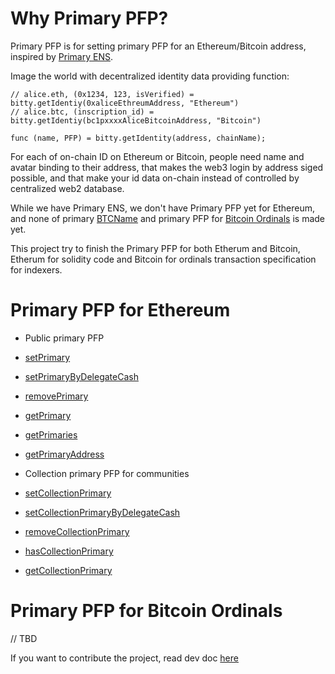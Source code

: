 # Why Primary PFP?

Primary PFP is for setting primary PFP for an Ethereum/Bitcoin address, inspired by [Primary ENS](https://support.ens.domains/en/articles/7890756-the-primary-name).


Image the world with decentralized identity data providing function:

```
// alice.eth, (0x1234, 123, isVerified) = bitty.getIdentiy(0xaliceEthreumAddress, "Ethereum")
// alice.btc, (inscription_id) = bitty.getIdentiy(bc1pxxxxAliceBitcoinAddress, "Bitcoin")

func (name, PFP) = bitty.getIdentity(address, chainName);
```

For each of on-chain ID on Ethereum or Bitcoin, people need name and avatar binding to their
address, that makes the web3 login by address siged possible, and that make your id data on-chain instead of controlled by centralized web2 database.

While we have Primary ENS, we don't have Primary PFP yet for Ethereum, and none of primary [BTCName](https://github.com/BtcName) and
primary PFP for [Bitcoin Ordinals](https://github.com/ordinals/ord) is made yet.

This project try to finish the Primary PFP for both Etherum and Bitcoin, Etherum for solidity code and Bitcoin for ordinals transaction specification for indexers.

# Primary PFP for Ethereum

- Public primary PFP


 - [setPrimary](https://github.com/BittyIO/Primary-PFP/blob/main/src/IPrimaryPFP.sol#L31)

 - [setPrimaryByDelegateCash](https://github.com/BittyIO/Primary-PFP/blob/main/src/IPrimaryPFP.sol#L40)

 - [removePrimary](https://github.com/BittyIO/Primary-PFP/blob/main/src/IPrimaryPFP.sol#L49)

 - [getPrimary](https://github.com/BittyIO/Primary-PFP/blob/main/src/IPrimaryPFP.sol#L57)

 - [getPrimaries](https://github.com/BittyIO/Primary-PFP/blob/main/src/IPrimaryPFP.sol#L65)

 - [getPrimaryAddress](https://github.com/BittyIO/Primary-PFP/blob/main/src/IPrimaryPFP.sol#L74)
 

- Collection primary PFP for communities


 - [setCollectionPrimary](https://github.com/BittyIO/Primary-PFP/blob/main/src/ICollectionPrimaryPFP.sol#L25)
 
 - [setCollectionPrimaryByDelegateCash](https://github.com/BittyIO/Primary-PFP/blob/main/src/ICollectionPrimaryPFP.sol#L34)

 - [removeCollectionPrimary](https://github.com/BittyIO/Primary-PFP/blob/main/src/ICollectionPrimaryPFP.sol#L43)

 - [hasCollectionPrimary](https://github.com/BittyIO/Primary-PFP/blob/main/src/ICollectionPrimaryPFP.sol#L52)

 - [getCollectionPrimary](https://github.com/BittyIO/Primary-PFP/blob/main/src/ICollectionPrimaryPFP.sol#L61)

# Primary PFP for Bitcoin Ordinals
// TBD

If you want to contribute the project, read dev doc [here](https://github.com/BittyIO/Primary-PFP/blob/main/dev.md)
